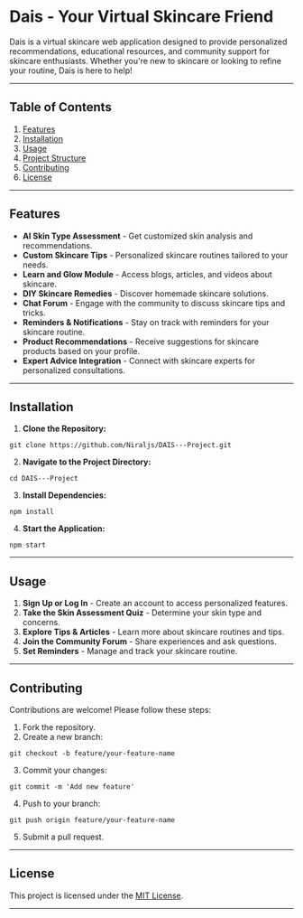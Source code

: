 # Dais - Your Virtual Skincare Friend

Dais is a virtual skincare web application designed to provide personalized recommendations, educational resources, and community support for skincare enthusiasts. Whether you're new to skincare or looking to refine your routine, Dais is here to help!

---

## Table of Contents
1. [Features](#features)
2. [Installation](#installation)
3. [Usage](#usage)
4. [Project Structure](#project-structure)
5. [Contributing](#contributing)
6. [License](#license)

---

## Features
- **AI Skin Type Assessment** - Get customized skin analysis and recommendations.
- **Custom Skincare Tips** - Personalized skincare routines tailored to your needs.
- **Learn and Glow Module** - Access blogs, articles, and videos about skincare.
- **DIY Skincare Remedies** - Discover homemade skincare solutions.
- **Chat Forum** - Engage with the community to discuss skincare tips and tricks.
- **Reminders & Notifications** - Stay on track with reminders for your skincare routine.
- **Product Recommendations** - Receive suggestions for skincare products based on your profile.
- **Expert Advice Integration** - Connect with skincare experts for personalized consultations.

---

## Installation

1. **Clone the Repository:**
```
git clone https://github.com/Niraljs/DAIS---Project.git
```

2. **Navigate to the Project Directory:**
```
cd DAIS---Project
```

3. **Install Dependencies:**
```
npm install
```

4. **Start the Application:**
```
npm start
```

---

## Usage
1. **Sign Up or Log In** - Create an account to access personalized features.
2. **Take the Skin Assessment Quiz** - Determine your skin type and concerns.
3. **Explore Tips & Articles** - Learn more about skincare routines and tips.
4. **Join the Community Forum** - Share experiences and ask questions.
5. **Set Reminders** - Manage and track your skincare routine.

---

## Contributing
Contributions are welcome! Please follow these steps:
1. Fork the repository.
2. Create a new branch:
```
git checkout -b feature/your-feature-name
```
3. Commit your changes:
```
git commit -m 'Add new feature'
```
4. Push to your branch:
```
git push origin feature/your-feature-name
```
5. Submit a pull request.

---

## License
This project is licensed under the [MIT License](LICENSE).

---



